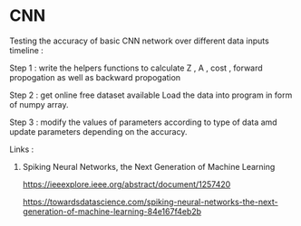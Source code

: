 # CNN 
Testing the accuracy of basic CNN network over different data inputs 
timeline :                                                              


Step 1 :
  write the helpers functions to calculate Z , A , cost , forward propogation as well as backward propogation
  
Step 2 :
  get online free dataset available 
  Load the data into program in form of numpy array.
  
Step 3 :
  modify the values of parameters according to type of data 
  amd update parameters depending on the accuracy.
  
 
 
 
 Links :
 1) Spiking Neural Networks, 
    the Next Generation of Machine Learning 

     https://ieeexplore.ieee.org/abstract/document/1257420
     
     https://towardsdatascience.com/spiking-neural-networks-the-next-generation-of-machine-learning-84e167f4eb2b
